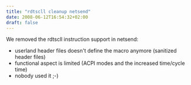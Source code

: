 ```yaml
---
title: "rdtscll cleanup netsend"
date: 2008-06-12T16:54:32+02:00
draft: false
---
```


We removed the rdtscll instruction support in netsend:


* userland header files doesn't define the macro anymore (sanitized header files)
* functional aspect is limited (ACPI modes and the increased time/cycle time)
* nobody used it ;-)



